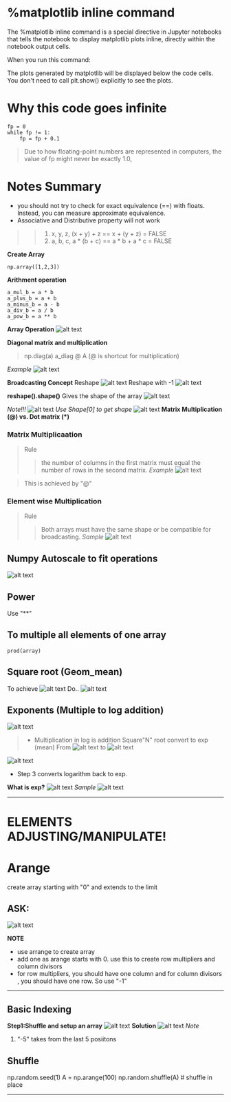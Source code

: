 # %matplotlib inline command 
The %matplotlib inline command is a special directive in Jupyter notebooks that tells the notebook to display matplotlib plots inline, directly within the notebook output cells.

When you run this command:

The plots generated by matplotlib will be displayed below the code cells.
You don't need to call plt.show() explicitly to see the plots. 

# Why this code goes infinite
```
fp = 0
while fp != 1:
    fp = fp + 0.1
```

> Due to how floating-point numbers are represented in computers, the value of fp might never be exactly 1.0, 


# Notes Summary
- you should not try to check for exact equivalence (==) with floats. Instead, you can measure approximate equivalence.
- Associative and Distributive property will not work
>> 1.  x, y, z, (x + y) + z == x + (y + z) = FALSE
>> 2. a, b, c, a * (b + c) == a * b + a * c = FALSE

**Create Array**
```
np.array([1,2,3])
```

**Arithment operation**
```
a_mul_b = a * b
a_plus_b = a + b
a_minus_b = a - b
a_div_b = a / b
a_pow_b = a ** b
```

**Array Operation**
![alt text](image.png)

**Diagonal matrix and multiplication**
> np.diag(a)
> a_diag @ A (@ is shortcut for multiplication)

*Example*
![alt text](image-1.png)

**Broadcasting Concept**
Reshape
![alt text](image-2.png)
Reshape with -1
![alt text](image-3.png)

**reshape().shape()**
Gives the shape of the array
![alt text](image-4.png)

*Note!!!*
![alt text](image-8.png)
*Use Shape[0] to get shape*
![alt text](image-9.png)
**Matrix Multiplication (@) vs.  Dot matrix (*)**
### Matrix Multiplicaation
> Rule
 >> the number of columns in the first matrix must equal the number of rows in the second matrix.
 *Example*
 ![alt text](image-5.png)

 > This is achieved by "@"
### Element wise Multiplication
> Rule
> > Both arrays must have the same shape or be compatible for broadcasting.
*Sample*
![alt text](image-6.png)

## Numpy Autoscale to fit operations
![alt text](image-7.png)

## Power
Use "**"

## To multiple all elements of one array
```
prod(array)
```

## Square root (Geom_mean)
To achieve
![alt text](image-10.png)
Do..
![alt text](image-11.png)

## Exponents (Multiple to log addition)
![alt text](image-12.png)

> - Multiplication in log is addition
> Square"N" root convert to exp (mean)
From 
![alt text](image-17.png)
to
![alt text](image-16.png)

![alt text](image-18.png)
- Step 3 converts logarithm back to exp.

**What is exp?**
![alt text](image-13.png)
*Sample*
![alt text](image-14.png)

---
# ELEMENTS ADJUSTING/MANIPULATE!
#  Arange
create array starting with "0" and extends to the limit
## ASK:
![alt text](image-19.png)

**NOTE**
- use arrange to create array
- add one as arange starts with 0. use this to create row multipliers and column divisors
- for row multipliers, you should have one column and for column divisors , you should have one row. So use "-1"
  

---
## Basic Indexing
**Step1:Shuffle and setup an array**
![alt text](image-20.png)
**Solution**
![alt text](image-21.png)
*Note*
1. "-5" takes from the last 5 posiitons
## Shuffle
np.random.seed(1)
A = np.arange(100)
np.random.shuffle(A)  # shuffle in place

----